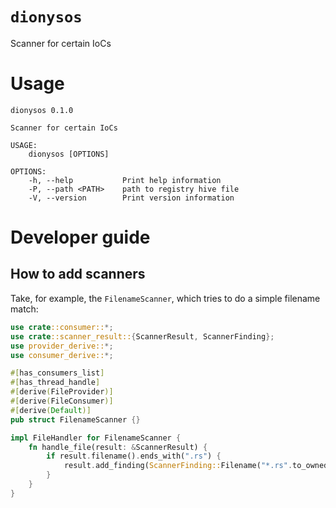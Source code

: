 # `dionysos`
Scanner for certain IoCs

# Usage
```
dionysos 0.1.0

Scanner for certain IoCs

USAGE:
    dionysos [OPTIONS]

OPTIONS:
    -h, --help           Print help information
    -P, --path <PATH>    path to registry hive file
    -V, --version        Print version information
```

# Developer guide

## How to add scanners

Take, for example, the `FilenameScanner`, which tries to do a simple filename match:

```rust
use crate::consumer::*;
use crate::scanner_result::{ScannerResult, ScannerFinding};
use provider_derive::*;
use consumer_derive::*;

#[has_consumers_list]
#[has_thread_handle]
#[derive(FileProvider)]
#[derive(FileConsumer)]
#[derive(Default)]
pub struct FilenameScanner {}

impl FileHandler for FilenameScanner {
    fn handle_file(result: &ScannerResult) {
        if result.filename().ends_with(".rs") {
            result.add_finding(ScannerFinding::Filename("*.rs".to_owned()));
        }        
    }
}

```